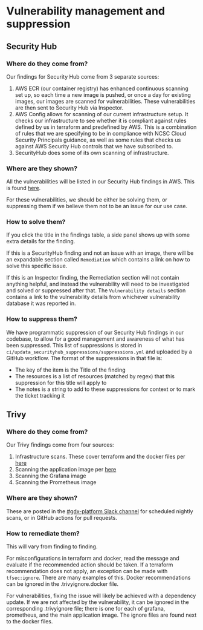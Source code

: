 # Vulnerability management and suppression

## Security Hub

### Where do they come from?

Our findings for Security Hub come from 3 separate sources:

1. AWS ECR (our container registry) has enhanced continuous scanning set up, so each time a new image is pushed, or once
   a day for existing images, our images are scanned for vulnerabilities. These vulnerabilities are then sent to
   Security Hub via Inspector.
2. AWS Config allows for scanning of our current infrastructure setup. It checks our infrastructure to see whether it is
   compliant against rules defined by us in terraform and predefined by AWS. This is a combination of rules that we are
   specifying to be in compliance with NCSC Cloud Security Principals guidance, as well as some rules that checks us
   against AWS Security Hub controls that we have subscribed to.
3. SecurityHub does some of its own scanning of infrastructure.

### Where are they shown?

All the vulnerabilities will be listed in our Security Hub findings in AWS. This is
found [here](https://eu-west-2.console.aws.amazon.com/securityhub/home?region=eu-west-2#/findings?search=Region%3Deu-west-2%26WorkflowStatus%3D%255Coperator%255C%253AEQUALS%255C%253ANEW%26WorkflowStatus%3D%255Coperator%255C%253AEQUALS%255C%253ANOTIFIED%26RecordState%3D%255Coperator%255C%253AEQUALS%255C%253AACTIVE).

For these vulnerabilities, we should be either be solving them, or suppressing them if we believe them not to be an
issue for our use case.

### How to solve them?

If you click the title in the findings table, a side panel shows up with some extra details for the finding.

If this is a SecurityHub finding and not an issue with an image, there will be an expandable section
called `Remediation` which contains a link on how to solve this specific issue.

If this is an Inspector finding, the Remediation section will not contain anything helpful, and instead the
vulnerability will need to be investigated and solved or suppressed after that. The `Vulnerability details` section
contains a link to the vulnerability details from whichever vulnerability database it was reported in.

### How to suppress them?

We have programmatic suppression of our Security Hub findings in our codebase, to allow for a good management and
awareness of what has been suppressed. This list of suppressions is stored
in `ci/updata_securityhub_suppressions/suppressions.yml` and uploaded by a GitHub workflow. The format of the
suppressions in that file is:

- The key of the item is the Title of the finding
- The resources is a list of resources (matched by regex) that this suppression for this title will apply to
- The notes is a string to add to these suppressions for context or to mark the ticket tracking it

## Trivy

### Where do they come from?

Our Trivy findings come from four sources:

1. Infrastructure scans. These cover terraform and the docker files
   per [here](https://aquasecurity.github.io/trivy/v0.41/docs/scanner/misconfiguration/)
2. Scanning the application image per [here](https://aquasecurity.github.io/trivy/v0.41/docs/scanner/vulnerability/)
3. Scanning the Grafana image
4. Scanning the Prometheus image

### Where are they shown?

These are posted in the [#gdx-platform Slack channel](https://gds.slack.com/archives/C0495QS3LCT) for scheduled nightly scans, or in GitHub actions for pull requests.

### How to remediate them?

This will vary from finding to finding.

For misconfigurations in terraform and docker, read the message and evaluate if the recommended action should be taken.
If a terraform recommendation does not apply, an exception can be made with `tfsec:ignore`. There are many examples of
this.
Docker recommendations can be ignored in the .trivyignore.docker file.

For vulnerabilities, fixing the issue will likely be achieved with a dependency update. If we are not affected by the
vulnerability, it can be ignored in the corresponding .trivyignore file; there is one for each of grafana,
prometheus, and the main application image. The ignore files are found next to the docker files.
